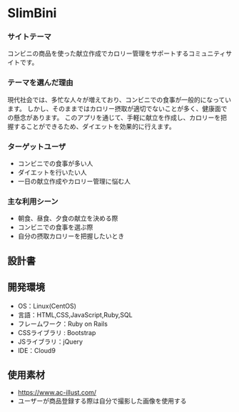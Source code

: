 # SlimBini

### サイトテーマ
コンビニの商品を使った献立作成でカロリー管理をサポートするコミュニティサイトです。

### テーマを選んだ理由
現代社会では、多忙な人々が増えており、コンビニでの食事が一般的になっています。
しかし、そのままではカロリー摂取が適切でないことが多く、健康面での懸念があります。
このアプリを通じて、手軽に献立を作成し、カロリーを把握することができるため、ダイエットを効果的に行えます。

### ターゲットユーザ
- コンビニでの食事が多い人
- ダイエットを行いたい人
- 一日の献立作成やカロリー管理に悩む人

### 主な利用シーン
- 朝食、昼食、夕食の献立を決める際
- コンビニでの食事を選ぶ際
- 自分の摂取カロリーを把握したいとき

## 設計書


## 開発環境
- OS：Linux(CentOS)
- 言語：HTML,CSS,JavaScript,Ruby,SQL
- フレームワーク：Ruby on Rails
- CSSライブラリ : Bootstrap 
- JSライブラリ：jQuery
- IDE：Cloud9

## 使用素材
- https://www.ac-illust.com/
- ユーザーが商品登録する際は自分で撮影した画像を使用する